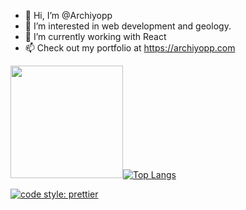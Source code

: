 - 👋 Hi, I’m @Archiyopp
- 👀 I’m interested in web development and geology.
- 🌱 I’m currently working with React
- 📫 Check out my portfolio at https://archiyopp.com
<!---  
https://portfolio-arch.netlify.app/
--->

<img height="180em" src="https://github-readme-stats.vercel.app/api?username=Archiyopp&show_icons=true&theme=vision-friendly-dark&hide_border=true&&count_private=true&include_all_commits=true" />[![Top Langs](https://github-readme-stats.vercel.app/api/top-langs/?username=Archiyopp&theme=vision-friendly-dark&hide_border=true)](https://github.com/anuraghazra/github-readme-stats)


[![code style: prettier](https://img.shields.io/badge/code_style-prettier-ff69b4.svg?style=flat-square)](https://github.com/prettier/prettier)

<!---
Archiyopp/Archiyopp is a ✨ special ✨ repository because its `README.md` (this file) appears on your GitHub profile.
You can click the Preview link to take a look at your changes.
--->
